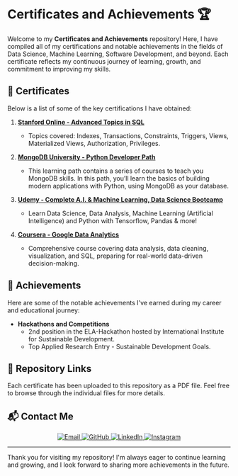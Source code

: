 # Certificates and Achievements 🏆

Welcome to my **Certificates and Achievements** repository! Here, I have compiled all of my certifications and notable achievements in the fields of Data Science, Machine Learning, Software Development, and beyond. Each certificate reflects my continuous journey of learning, growth, and commitment to improving my skills.

## 📜 Certificates

Below is a list of some of the key certifications I have obtained:

1. **[Stanford Online - Advanced Topics in SQL](https://courses.edx.org/certificates/5ed556a0d0084b8099dc7678cb71a55c?_gl=1*yz08d2*_gcl_aw*R0NMLjE3MjQ0NzA1ODkuQ2p3S0NBanc1cUMyQmhCOEVpd0F2cWE0MW9WQzl0NjdQbDVhSU9FSmxxYjJkaEZteV9GR2lwZDlLS0w3bW10TmNVbmN4MXpINklhX1Nob0NfbG9RQXZEX0J3RQ..*_gcl_au*MTM2ODM4MTg4My4xNzI0Mjc2ODE3*_ga*ODc5MDg1NjMuMTcyNDI3NjgxNQ..*_ga_D3KS4KMDT0*MTcyNTY2MDE3NS4yMy4xLjE3MjU2NjAzMzQuNTkuMC4w)**
   - Topics covered: Indexes, Transactions, Constraints, Triggers, Views, Materialized Views, Authorization, Privileges.

1. **[MongoDB University - Python Developer Path](https://learn.mongodb.com/c/HwA1sCDIQKattd5vbigPIQ)**
    - This learning path contains a series of courses to teach you MongoDB skills. In this path, you’ll learn the basics of building modern applications with Python, using MongoDB as your database.

1. **[Udemy - Complete A.I. & Machine Learning, Data Science Bootcamp](https://www.udemy.com/certificate/UC-65690531-c148-4162-b0ae-4cdef4d8e6d2/)**
   - Learn Data Science, Data Analysis, Machine Learning (Artificial Intelligence) and Python with Tensorflow, Pandas &amp; more!

1. **[Coursera - Google Data Analytics](https://coursera.org/share/4c1706acbbf052c84481ceffe558e1df)**
   - Comprehensive course covering data analysis, data cleaning, visualization, and SQL, preparing for real-world data-driven decision-making.

## 🏅 Achievements

Here are some of the notable achievements I've earned during my career and educational journey:
- **Hackathons and Competitions**  
  - 2nd position in the ELA-Hackathon hosted by International Institute for Sustainable Development.
  - Top Applied Research Entry - Sustainable Development Goals.

## 🔗 Repository Links

Each certificate has been uploaded to this repository as a PDF file. Feel free to browse through the individual files for more details.

## 📬 Contact Me

<p align="center">
  <a href="mailto:tocontactgagan@gmail.com">
    <img src="https://img.shields.io/badge/Email-D14836?style=for-the-badge&logo=gmail&logoColor=white" alt="Email"/>
  </a>
  <a href="https://github.com/gdsai4903" target="_blank">
    <img src="https://img.shields.io/badge/GitHub-100000?style=for-the-badge&logo=github&logoColor=white" alt="GitHub"/>
  </a>
  <a href="https://www.linkedin.com/in/gagandeep-singh-354567242" target="_blank">
    <img src="https://img.shields.io/badge/LinkedIn-0077B5?style=for-the-badge&logo=linkedin&logoColor=white" alt="LinkedIn"/>
  </a>
  <a href="https://www.hackerrank.com/profile/gdsai4903" target="_blank">
    <img src="https://img.shields.io/badge/Hackerrank-0d141e?style=for-the-badge&logo=Hackerrank&logoColor=#30c864" alt="Instagram"/>
  </a>
</p>

---

Thank you for visiting my repository! I'm always eager to continue learning and growing, and I look forward to sharing more achievements in the future.
